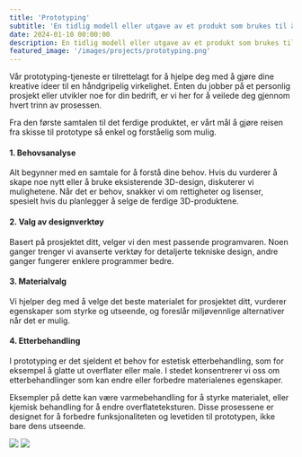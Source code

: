 ```yaml
---
title: 'Prototyping'
subtitle: 'En tidlig modell eller utgave av et produkt som brukes til å teste og forbedre designet'
date: 2024-01-10 00:00:00
description: En tidlig modell eller utgave av et produkt som brukes til å teste og forbedre designet
featured_image: '/images/projects/prototyping.png'
---
```


Vår prototyping-tjeneste er tilrettelagt for å hjelpe deg med å gjøre dine kreative ideer til en håndgripelig virkelighet. Enten du jobber på et personlig prosjekt eller utvikler noe for din bedrift, er vi her for å veilede deg gjennom hvert trinn av prosessen.

Fra den første samtalen til det ferdige produktet, er vårt mål å gjøre reisen fra skisse til prototype så enkel og forståelig som mulig.

#### 1. Behovsanalyse
Alt begynner med en samtale for å forstå dine behov. Hvis du vurderer å skape noe nytt eller å bruke eksisterende 3D-design, diskuterer vi mulighetene.
        Når det er behov, snakker vi om rettigheter og lisenser, spesielt hvis du planlegger å selge de ferdige 3D-produktene.

#### 2. Valg av designverktøy
Basert på prosjektet ditt, velger vi den mest passende programvaren. Noen ganger trenger vi avanserte verktøy for detaljerte tekniske design, andre ganger fungerer enklere programmer bedre.

#### 3. Materialvalg
Vi hjelper deg med å velge det beste materialet for prosjektet ditt, vurderer egenskaper som styrke og utseende, og foreslår miljøvennlige alternativer når det er mulig.

#### 4. Etterbehandling
I prototyping er det sjeldent et behov for estetisk etterbehandling, som for eksempel å glatte ut overflater eller male. I stedet konsentrerer vi oss om etterbehandlinger som kan endre eller forbedre materialenes egenskaper.

Eksempler på dette kan være varmebehandling for å styrke materialet, eller kjemisk behandling for å endre overflateteksturen. Disse prosessene er designet for å forbedre funksjonaliteten og levetiden til prototypen, ikke bare dens utseende.


<div class="gallery" data-columns="3">
    <img src="{{site.baseurl}}/images/projects/prototyping/GPS adapter.png">
    <img src="{{site.baseurl}}/images/projects/prototyping/Shaft grommets.png">
</div>

